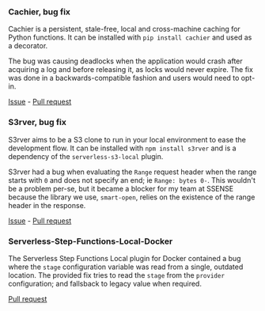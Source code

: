 ### Cachier, bug fix
Cachier is a persistent, stale-free, local and cross-machine caching for Python functions. It can be installed with `pip install cachier` and used as a decorator.

The bug was causing deadlocks when the application would crash after acquiring a log and before releasing it, as locks would never expire. The fix was done in a backwards-compatible fashion and users would need to opt-in.

[Issue](https://github.com/shaypal5/cachier/issues/37) - [Pull request](https://github.com/shaypal5/cachier/pull/36)

### S3rver, bug fix
S3rver aims to be a S3 clone to run in your local environment to ease the development flow. It can be installed with `npm install s3rver` and is a dependency of the `serverless-s3-local` plugin.

S3rver had a bug when evaluating the `Range` request header when the range starts with `0` and does not specify an end; ie `Range: bytes 0-`. This wouldn't be a problem per-se, but it became a blocker for my team at SSENSE because the library we use, `smart-open`, relies on the existence of the range header in the response.

[Issue](https://github.com/jamhall/s3rver/issues/754) - [Pull request](https://github.com/jamhall/s3rver/pull/755)

### Serverless-Step-Functions-Local-Docker
The Serverless Step Functions Local plugin for Docker contained a bug where the `stage` configuration variable was read from a single, outdated location. The provided fix tries to read the `stage` from the `provider` configuration; and fallsback to legacy value when required.

[Pull request](https://github.com/evennode/serverless-step-functions-local-docker/pull/3)